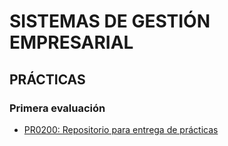 # SISTEMAS DE GESTIÓN EMPRESARIAL

<!-- 
## PROYECTOS

- [Proyecto de la 1ª Evaluación](./proyectos/proyecto_ev1.md)
- [Proyecto de la 2ª Evaluación](./proyectos/proyecto_ev2.md)
-->

## PRÁCTICAS

### Primera evaluación

- [PR0200: Repositorio para entrega de prácticas](./ut02_instalacion/practicas/pr0200.md)


<!-- 

- [PR0201: Preparación entorno con Docker](./ut02_instalacion/practicas/pr0201.md)
- [PR0202: Entorno con Dockerfile]() (Opcional)
- [PR0301: Facturas](./ut03_implantacion/pr0301.md)
- [PR0302: Inventario y Google Imágenes](./ut03_implantacion/pr0302.md)
- [PR0303: Copias de seguridad](./ut03_implantacion/pr0303.md)
- [PR0401: Ejercicios básicos](./ut04_python/pr0401_ejercicios_basicos.md)
- [PR0402: Ejercicios de cadenas](./ut04_python/pr0402_cadenas.md)
- [PR0403: Ejercicios con listas](./ut04_python/pr0403_listas.md)
- [PR0404: Ejercicios con diccionarios](./ut04_python/pr0404_diccionarios.md)
- [PR0405: Programación funcional](./ut04_python/pr0405_programacion_funcional.md)

### Segunda evaluación

- [PR0501: Primer módulo en Odoo](./ut05_creacion_modulos/pr0501_modulo_sencillo.md)
- [PR0502: Módulo con dos modelos](./ut05_creacion_modulos/pr0502_modulo_dos_modelos.md)
- [PR0601: Campos del modelo](./ut06_mvc_herencia/pr0601_campos_modelo.md)
- [PR0602: Campos relacionales](./ut06_mvc_herencia/pr0602_campos_relacionales.md)
- [PR0603: Campos calculados y restricciones](./ut06_mvc_herencia/pr0603_campos_calculados_restricciones.md)
- [PR0604: Vistas de tipo lista](./ut06_mvc_herencia/pr0604_vista_tree.md)
- [PR0605: Vistas de tipo formulario](./ut06_mvc_herencia/pr0605_vista_form.md)
- [PR0701: Página estática y dinámica básica](./ut07_web_controllers_cliente_web/pr0701_pagina_estatica_dinamica.md)
- [PR0702: API REST](./ut07_web_controllers_cliente_web/pr0702_api_rest.md)


## PRÁCTICAS DE REPASO

### Primera evaluación

- [EV1PR1: Entorno con Docker](./repaso/ev1pr1_instalacion.md)
- [EV1PR2: Gestión de alumnos](./repaso/ev1pr2_gestion_alumnos.md)
- [EV1PR3: Aplicación de presupuesto personal](./repaso/ev1pr3_presupuesto.md)
- [EV1PR4: Reservas restaurante](./repaso/ev1pr4_reservas_restaurante.md)
- [EV1PR5: Gestión de una biblioteca](./repaso/ev1pr4_reservas_restaurante.md)
- [EV1PR6: Gestión de viajes en coche](./repaso/ev1pr6_viajes.md)
- [EV1PR7: Repaso de listas y diccionarios](./repaso/ev1pr7_listas.md)

### Segunda evaluación

- [EV2PR1: Gestión de un taller mecánico](./repaso/ev2pr1_gestion_taller.md)
- [EV2PR2: Gestión de una biblioteca escolar](./repaso/ev2pr2_biblioteca.md)

-->
